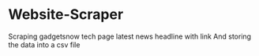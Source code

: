 # Website-Scraper
Scraping gadgetsnow tech page latest news headline with link
And storing the data into a csv file
